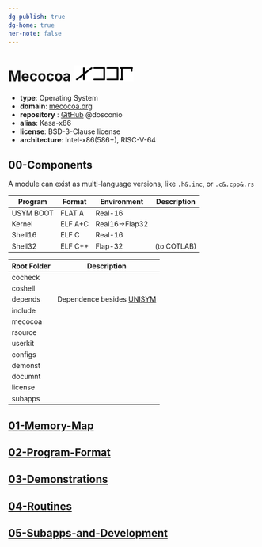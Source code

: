 ```yaml
---
dg-publish: true
dg-home: true
her-note: false
---
```


# Mecocoa ![LOGO](./rsource/logo/MCCA20240501.png) 

- **type**: Operating System
- **domain**: [mecocoa.org](http://mecocoa.org/) 
- **repository** : [GitHub](https://github.com/dosconio/mecocoa)  @dosconio
- **alias**: Kasa-x86
- **license**: BSD-3-Clause license
- **architecture**: Intel-x86(586+), RISC-V-64


## 00-Components

A module can exist as multi-language versions, like `.h&.inc`, or `.c&.cpp&.rs`

| Program | Format | Environment | Description |
| ---- | ---- | ---- | ---- |
| USYM BOOT | FLAT A | Real-16 |  |
| Kernel | ELF A+C | Real16->Flap32 |  |
| Shell16 | ELF C | Real-16 |  |
| Shell32 | ELF C++ | Flap-32 | (to COTLAB) |

| Root Folder | Description |
|-|-|
|cocheck||
|coshell||
|depends|Dependence besides [UNISYM](http://unisym.org) |
|include||
|mecocoa||
|rsource||
|userkit||
|configs||
|demonst||
|documnt||
|license||
|subapps||

## [01-Memory-Map](documnt/01-Memory-Map.md) 

## [02-Program-Format](documnt/02-Program-Format.md) 

## [03-Demonstrations](documnt/03-Demonstrations.md) 

## [04-Routines](documnt/04-Routines.md)

## [05-Subapps-and-Development](documnt/05-Subapps-and-Development.md) 



